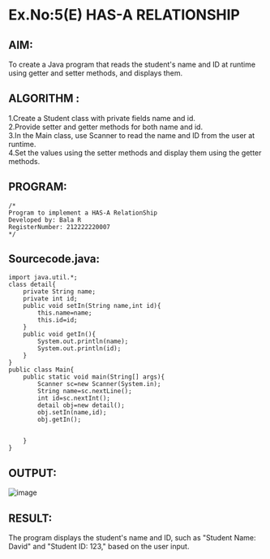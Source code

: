 # Ex.No:5(E) HAS-A RELATIONSHIP
## AIM:
To create a Java program that reads the student's name and ID at runtime using getter and setter methods, and displays them.
## ALGORITHM :
1.Create a Student class with private fields name and id.  
2.Provide setter and getter methods for both name and id.  
3.In the Main class, use Scanner to read the name and ID from the user at runtime.  
4.Set the values using the setter methods and display them using the getter methods.  


## PROGRAM:
 ```
/*
Program to implement a HAS-A RelationShip
Developed by: Bala R
RegisterNumber: 212222220007
*/
```

## Sourcecode.java:
```
import java.util.*;
class detail{
    private String name;
    private int id;
    public void setIn(String name,int id){
        this.name=name;
        this.id=id;
    }
    public void getIn(){
        System.out.println(name);
        System.out.println(id);
    }
}
public class Main{
    public static void main(String[] args){
        Scanner sc=new Scanner(System.in);
        String name=sc.nextLine();
        int id=sc.nextInt();
        detail obj=new detail();
        obj.setIn(name,id);
        obj.getIn();
        
        
    }
}

```

## OUTPUT:

![image](https://github.com/user-attachments/assets/770d3ea8-5cce-470f-acaa-8152c9917878)

## RESULT:
The program displays the student's name and ID, such as "Student Name: David" and "Student ID: 123," based on the user input.
